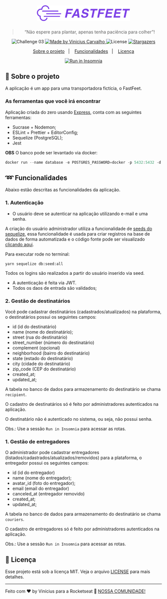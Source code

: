 <h1 align="center">
  <img alt="Fastfeet" title="Fastfeet" src=".github/logo.png" width="300px" />
</h1>

<blockquote align="center">“Não espere para plantar, apenas tenha paciência para colher”!</blockquote>

<p align="center">
  <img alt="Challenge 03" src="https://img.shields.io/badge/challenge-03-%2304D361">

  <a href="https://github.com/carvalhoviniciusluiz">
    <img alt="Made by Vinicius Carvalho" src="https://img.shields.io/badge/made%20by-Vinicius%20Carvalho-%2304D361">
  </a>

  <img alt="License" src="https://img.shields.io/badge/license-MIT-%2304D361">

  <a href="https://github.com/Rocketseat/bootcamp-gostack-desafio-02/stargazers">
    <img alt="Stargazers" src="https://img.shields.io/github/stars/rocketseat/bootcamp-gostack-desafio-02?style=social">
  </a>
</p>

<p align="center">
  <a href="#rocket-sobre-o-projeto">Sobre o projeto</a>&nbsp;&nbsp;&nbsp;|&nbsp;&nbsp;&nbsp;
  <a href="#loop-funcionalidades">Funcionalidades</a>&nbsp;&nbsp;&nbsp;|&nbsp;&nbsp;&nbsp;
  <a href="#memo-licença">Licença</a>
</p>

<p align="center">
  <a href="https://insomnia.rest/run/?label=Fastfeet&uri=https%3A%2F%2Fraw.githubusercontent.com%2Fcarvalhoviniciusluiz%2Ffastfeet%2Fmaster%2F.github%2Fexport.json%3Ftoken%3DAFH4PNFBI35A64MIYC4MA2C6GJFQE" target="_blank"><img src="https://insomnia.rest/images/run.svg" alt="Run in Insomnia"></a>
</p>

## :rocket: Sobre o projeto

A aplicação é um app para uma transportadora fictícia, o FastFeet.

### **As ferramentas que você irá encontrar**

Aplicação criada do zero usando [Express](https://expressjs.com/), conta com as seguintes ferramentas:

- Sucrase + Nodemon;
- ESLint + Prettier + EditorConfig;
- Sequelize (PostgreSQL);
- Jest

__OBS__ O banco pode ser levantado via docker:

```js
docker run --name database -e POSTGRES_PASSWORD=docker -p 5432:5432 -d postgres
```

## :loop: Funcionalidades

Abaixo estão descritas as funcionalidades da aplicação.

### **1. Autenticação**

- O usuário deve se autenticar na aplicação utilizando e-mail e uma senha.

A criação do usuário administrador utiliza a funcionalidade de [seeds do sequelize](https://sequelize.org/master/manual/migrations.html#creating-first-seed), essa funcionalidade é usada para criar registros na base de dados de forma automatizada e o código fonte pode ser visualizado [clicando aqui](https://github.com/carvalhoviniciusluiz/fastfeet/blob/master/src/database/seeds/20200128174234-admin-user.js).

Para executar rode no terminal:

    yarn sequelize db:seed:all

Todos os logins são realizados a partir do usuário inserido via seed.

- A autenticação é feita via JWT.
- Todos os daos de entrada são validados;

### **2. Gestão de destinatários**

Você pode cadastrar destinatários (cadastrados/atualizados) na plataforma, o destinatários possui os seguintes campos:

- id (id do destinatário)
- name (nome do destinatário);
- street (rua do destinatário)
- street_number (número do destinatário)
- complement (opcional)
- neighborhood (bairro do destinatário)
- state (estado do destinatário)
- city (cidade do destinatário)
- zip_code (CEP do destinatário)
- created_at;
- updated_at;

A tabela no banco de dados para armazenamento do destinatário se chama `recipient`.

O cadastro de destinatários só é feito por administradores autenticados na aplicação.

O destinatário não é autenticado no sistema, ou seja, não possui senha.

Obs.: Use a sessão `Run in Insomnia` para acessar as rotas.

### **1. Gestão de entregadores**

O administrador pode cadastrar entregadores (listados/cadastrados/atualizados/removidos) para a plataforma, o entregador possui os seguintes campos:

- id (id do entregador)
- name (nome do entregador);
- avatar_id (foto do entregador);
- email (email do entregador)
- canceled_at (entregador removido)
- created_at;
- updated_at;

A tabela no banco de dados para armazenamento do destinatário se chama `couriers`.

O cadastro de entregadores só é feito por administradores autenticados na aplicação.

Obs.: Use a sessão `Run in Insomnia` para acessar as rotas.

## :memo: Licença

Esse projeto está sob a licença MIT. Veja o arquivo [LICENSE](LICENSE.md) para mais detalhes.

---

Feito com ♥ by Vinícius para a Rocketseat :wave: [NOSSA COMUNIDADE!](https://discordapp.com/invite/gCRAFhc)
